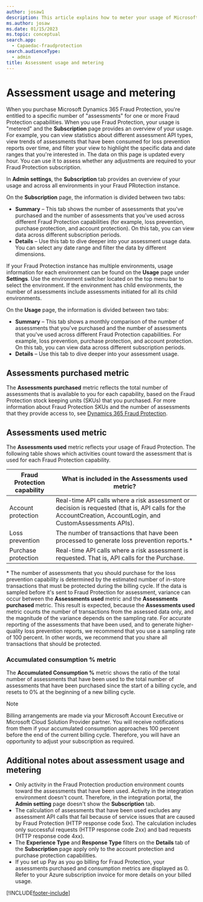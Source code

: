 ```yaml
---
author: josaw1
description: This article explains how to meter your usage of Microsoft Dynamics 365 Fraud Protection.
ms.author: josaw
ms.date: 01/15/2023
ms.topic: conceptual
search.app: 
  - Capaedac-fraudprotection
search.audienceType:
  - admin
title: Assessment usage and metering
---
```


# Assessment usage and metering

When you purchase Microsoft Dynamics 365 Fraud Protection, you're entitled to a specific number of "assessments" for one or more Fraud Protection capabilities. When you use Fraud Protection, your usage is "metered" and the **Subscription** page provides an overview of your usage. For example, you can view statistics about different assessment API types, view trends of assessments that have been consumed for loss prevention reports over time, and filter your view to highlight the specific data and date ranges that you're interested in. The data on this page is updated every hour. You can use it to assess whether any adjustments are required to your Fraud Protection subscription. 

In **Admin settings**, the **Subscription** tab provides an overview of your usage and across all environments in your Fraud PRotection instance. 

On the **Subscription** page, the information is divided between two tabs:

- **Summary** – This tab shows the number of assessments that you've purchased and the number of assessments that you've used across different Fraud Protection capabilities (for example, loss prevention, purchase protection, and account protection). On this tab, you can view data across different subscription periods.
- **Details** – Use this tab to dive deeper into your assessment usage data. You can select any date range and filter the data by different dimensions.

If your Fraud Protection instance has multiple environments, usage information for each environment can be found on the **Usage** page under **Settings**. Use the environment switcher located on the top menu bar to select the environment. If the environment has child environments, the number of assessments include assessments initiated for all its child environments. 

On the **Usage** page, the information is divided between two tabs:

- **Summary** – This tab shows a monthly comparison of the number of assessments that you've purchased and the number of assessments that you've used across different Fraud Protection capabilities. For example, loss prevention, purchase protection, and account protection. On this tab, you can view data across different subscription periods.
- **Details** – Use this tab to dive deeper into your assessment usage.

## Assessments purchased metric

The **Assessments purchased** metric reflects the total number of assessments that is available to you for each capability, based on the Fraud Protection stock keeping units (SKUs) that you purchased. For more information about Fraud Protection SKUs and the number of assessments that they provide access to, see [Dynamics 365 Fraud Protection](https://dynamics.microsoft.com/ai/fraud-protection/).

## Assessments used metric

The **Assessments used** metric reflects your usage of Fraud Protection. The following table shows which activities count toward the assessment that is used for each Fraud Protection capability.

| Fraud Protection capability | What is included in the Assessments used metric? |
|-----------------------------|--------------------------------------------------|
| Account protection | Real-time API calls where a risk assessment or decision is requested (that is, API calls for the AccountCreation, AccountLogin, and CustomAssessments APIs). |
| Loss prevention | The number of transactions that have been processed to generate loss prevention reports.\* |
| Purchase protection | Real-time API calls where a risk assessment is requested. That is, API calls for the Purchase. |

\* The number of assessments that you should purchase for the loss prevention capability is determined by the estimated number of in-store transactions that must be protected during the billing cycle. If the data is sampled before it's sent to Fraud Protection for assessment, variance can occur between the **Assessments used** metric and the **Assessments purchased** metric. This result is expected, because the **Assessments used** metric counts the number of transactions from the assessed data only, and the magnitude of the variance depends on the sampling rate. For accurate reporting of the assessments that have been used, and to generate higher-quality loss prevention reports, we recommend that you use a sampling rate of 100 percent. In other words, we recommend that you share all transactions that should be protected.

### Accumulated consumption % metric

The **Accumulated Consumption %** metric shows the ratio of the total number of assessments that have been used to the total number of assessments that have been purchased since the start of a billing cycle, and resets to 0% at the beginning of a new billing cycle. 

> [!NOTE]
> Billing arrangements are made via your Microsoft Account Executive or Microsoft Cloud Solution Provider partner. You will receive notifications from them if your accumulated consumption approaches 100 percent before the end of the current billing cycle. Therefore, you will have an opportunity to adjust your subscription as required.

## Additional notes about assessment usage and metering

- Only activity in the Fraud Protection production environment counts toward the assessments that have been used. Activity in the integration environment doesn't count. Therefore, in the integration portal, the **Admin setting** page doesn't show the **Subscription** tab.
- The calculation of assessments that have been used excludes any assessment API calls that fail because of service issues that are caused by Fraud Protection (HTTP response code 5xx). The calculation includes only successful requests (HTTP response code 2xx) and bad requests (HTTP response code 4xx).
- The **Experience Type** and **Response Type** filters on the **Details** tab of the **Subscription** page apply only to the account protection and purchase protection capabilities.
- If you set up Pay as you go billing for Fraud Protection, your assessments purchased and consumption metrics are displayed as 0. Refer to your Azure subscription invoice for more details on your billed usage.

[!INCLUDE[footer-include](includes/footer-banner.md)]

